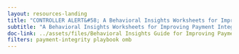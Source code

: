 ```yaml
---
layout: resources-landing
title: "CONTROLLER ALERT&#58; A Behavioral Insights Worksheets for Improving Payment Integrity"
subtitle: "A Behavioral Insights Worksheets for Improving Payment Integrity"
doc-link: ../assets/files/Behavioral Insights Guide for Improving Payment Integrity - Worksheets.pdf
filters: payment-integrity playbook omb
---
```

